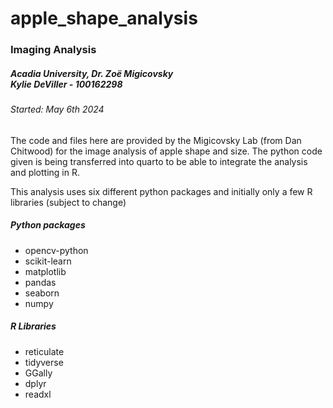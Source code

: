 # apple_shape_analysis
<h3>Imaging Analysis</h3>
<h5>Acadia University, Dr. Zoë Migicovsky<br>Kylie DeViller - 100162298</h5>
<h6>Started: May 6th 2024</h6>

<p>The code and files here are provided by the Migicovsky Lab (from Dan Chitwood) for the image analysis of apple shape and size. The python code given is being transferred into quarto to be able to integrate the analysis and plotting in R.</p>

<p>This analysis uses six different python packages and initially only a few R libraries (subject to change)</p>
<h5>Python packages</h5>
<ul>
  <li>opencv-python</li>
  <li>scikit-learn</li>
  <li>matplotlib</li>
  <li>pandas</li>
  <li>seaborn</li>
  <li>numpy</li>
</ul>

<h5>R Libraries</h5>
<ul>
  <li>reticulate</li>
  <li>tidyverse</li>
  <li>GGally</li>
  <li>dplyr</li>
  <li>readxl</li>
</ul>


